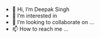 - 👋 Hi, I’m Deepak Singh
- 👀 I’m interested in 
- 💞️ I’m looking to collaborate on ...
- 📫 How to reach me ...

<!---
dsdeepaksingh/dsdeepaksingh is a ✨ special ✨ repository because its `README.md` (this file) appears on your GitHub profile.
You can click the Preview link to take a look at your changes.
--->
